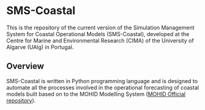 # SMS-Coastal
This is the repository of the current version of the Simulation Management System for Coastal Operational Models (SMS-Coastal), developed at the Centre for Marine and Environmental Research (CIMA) of the University of Algarve (UAlg) in Portugal.
## Overview
SMS-Coastal is written in Python programming language and is designed to automate all the processes involved in the operational forecasting of coastal models built based on to the MOHID Modelling System ([MOHID Official repository](https://github.com/Mohid-Water-Modelling-System/Mohid)).
